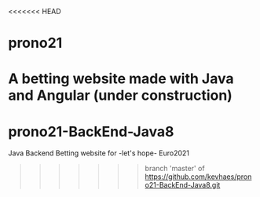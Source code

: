 <<<<<<< HEAD
# prono21
A betting website made with Java and Angular (under construction)
=======
# prono21-BackEnd-Java8
Java Backend Betting website for -let's hope- Euro2021
>>>>>>> branch 'master' of https://github.com/kevhaes/prono21-BackEnd-Java8.git
